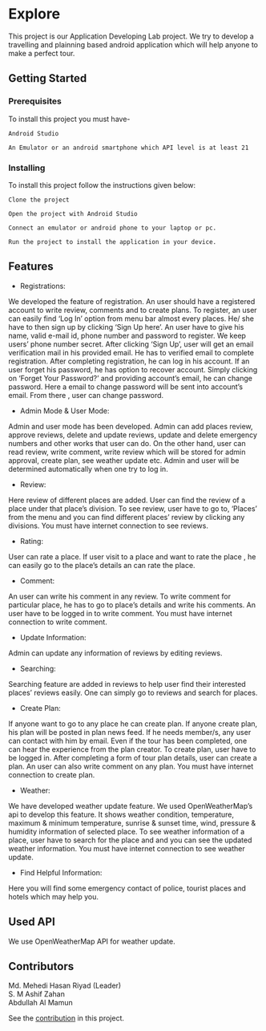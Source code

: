 # Explore

This project is our Application Developing Lab project. We try to develop a travelling and plainning based android application which will help anyone to make a perfect tour.


## Getting Started



### Prerequisites

To install this project you must have-

```
Android Studio
```
```
An Emulator or an android smartphone which API level is at least 21
```

### Installing

To install this project follow the instructions given below:

```
Clone the project
```

```
Open the project with Android Studio
```
```
Connect an emulator or android phone to your laptop or pc.
```
```
Run the project to install the application in your device.
```


## Features

* Registrations:

We developed the feature of registration. An user should have a registered
account to write review, comments and to create plans. To register, an user can easily find
‘Log In’ option from menu bar almost every places. He/ she have to then sign up by clicking
‘Sign Up here’. An user have to give his name, valid e-mail id, phone number and password
to register. We keep users’ phone number secret. After clicking ‘Sign Up’, user will get an
email verification mail in his provided email. He has to verified email to complete
registration. After completing registration, he can log in his account. If an user forget his
password, he has option to recover account. Simply clicking on ‘Forget Your Password?’
and providing account’s email, he can change password. Here a email to change password
will be sent into account’s email. From there , user can change password.

* Admin Mode & User Mode:

Admin and user mode has been developed. Admin can add
places review, approve reviews, delete and update reviews, update and delete emergency
numbers and other works that user can do. On the other hand, user can read review, write
comment, write review which will be stored for admin approval, create plan, see weather
update etc. Admin and user will be determined automatically when one try to log in.

* Review:

Here review of different places are added. User can find the review of a place
under that place’s division. To see review, user have to go to, ‘Places’ from the menu and
you can find different places’ review by clicking any divisions. You must have internet
connection to see reviews.

* Rating:

User can rate a place. If user visit to a place and want to rate the place , he can
easily go to the place’s details an can rate the place.

* Comment:

An user can write his comment in any review. To write comment for particular
place, he has to go to place’s details and write his comments. An user have to be logged in to
write comment. You must have internet connection to write comment.

* Update Information:

Admin can update any information of reviews by editing reviews.

* Searching:

Searching feature are added in reviews to help user find their interested places’
reviews easily. One can simply go to reviews and search for places.

* Create Plan:

If anyone want to go to any place he can create plan. If anyone create plan, his
plan will be posted in plan news feed. If he needs member/s, any user can contact with him
by email. Even if the tour has been completed, one can hear the experience from the plan
creator. To create plan, user have to be logged in. After completing a form of tour plan
details, user can create a plan. An user can also write comment on any plan. You must have
internet connection to create plan.

* Weather:

We have developed weather update feature. We used OpenWeatherMap’s api to
develop this feature. It shows weather condition, temperature, maximum & minimum
temperature, sunrise & sunset time, wind, pressure & humidity information of selected
place. To see weather information of a place, user have to search for the place and and you
can see the updated weather information. You must have internet connection to see weather
update.

* Find Helpful Information:

Here you will find some emergency contact of police, tourist
places and hotels which may help you.


## Used API
 We use OpenWeatherMap API for weather update.






## Contributors

Md. Mehedi Hasan Riyad (Leader) \
S. M Ashif Zahan \
Abdullah Al Mamun 

See the [contribution](https://github.com/mehedihasanriyad-045/Explore/graphs/contributors) in this project. 




